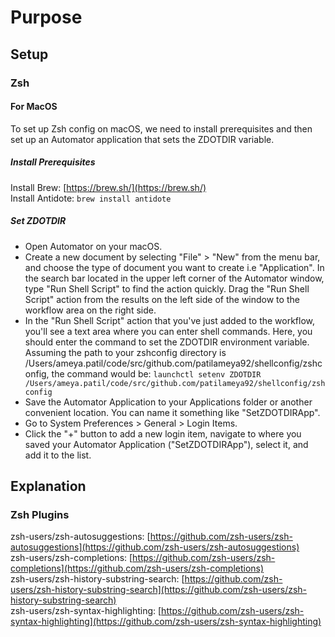 # Purpose

## Setup

### Zsh

#### For MacOS

To set up Zsh config on macOS, we need to install prerequisites and then set up an Automator application that sets the ZDOTDIR variable.

##### Install Prerequisites

Install Brew: [https://brew.sh/](https://brew.sh/)  
Install Antidote: `brew install antidote`

##### Set ZDOTDIR

- Open Automator on your macOS.
- Create a new document by selecting "File" > "New" from the menu bar, and choose the type of document you want to create i.e "Application". In the search bar located in the upper left corner of the Automator window, type "Run Shell Script" to find the action quickly. Drag the "Run Shell Script" action from the results on the left side of the window to the workflow area on the right side.
- In the "Run Shell Script" action that you've just added to the workflow, you'll see a text area where you can enter shell commands. Here, you should enter the command to set the ZDOTDIR environment variable. Assuming the path to your zshconfig directory is /Users/ameya.patil/code/src/github.com/patilameya92/shellconfig/zshconfig, the command would be: `launchctl setenv ZDOTDIR /Users/ameya.patil/code/src/github.com/patilameya92/shellconfig/zshconfig`
- Save the Automator Application to your Applications folder or another convenient location. You can name it something like "SetZDOTDIRApp".
- Go to System Preferences > General > Login Items.
- Click the "+" button to add a new login item, navigate to where you saved your Automator Application ("SetZDOTDIRApp"), select it, and add it to the list.

## Explanation

### Zsh Plugins

zsh-users/zsh-autosuggestions: [https://github.com/zsh-users/zsh-autosuggestions](https://github.com/zsh-users/zsh-autosuggestions)  
zsh-users/zsh-completions: [https://github.com/zsh-users/zsh-completions](https://github.com/zsh-users/zsh-completions)  
zsh-users/zsh-history-substring-search: [https://github.com/zsh-users/zsh-history-substring-search](https://github.com/zsh-users/zsh-history-substring-search)  
zsh-users/zsh-syntax-highlighting: [https://github.com/zsh-users/zsh-syntax-highlighting](https://github.com/zsh-users/zsh-syntax-highlighting)  
